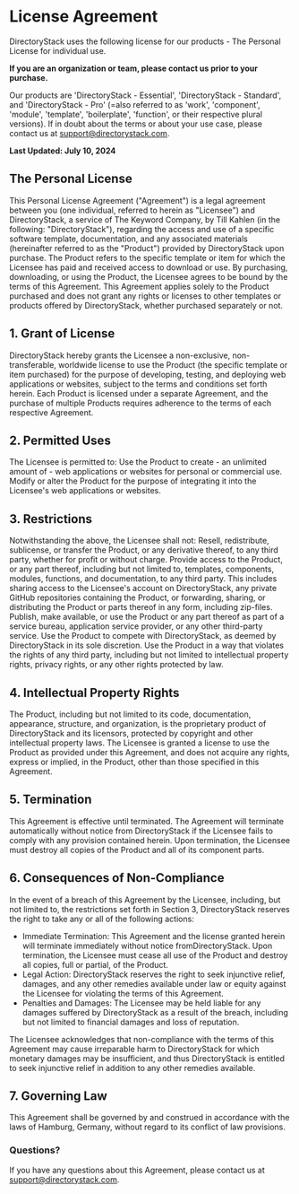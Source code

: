 # License Agreement

DirectoryStack uses the following license for our products - The Personal License for individual use.

**If you are an organization or team, please contact us prior to your purchase.**

Our products are 'DirectoryStack - Essential', 'DirectoryStack - Standard', and 'DirectoryStack - Pro' (=also referred to as 'work', 'component', 'module', 'template', 'boilerplate', 'function', or their respective plural versions). If in doubt about the terms or about your use case, please contact us at support@directorystack.com.

**Last Updated: July 10, 2024**

## The Personal License

This Personal License Agreement ("Agreement") is a legal agreement between you (one individual, referred to herein as "Licensee") and DirectoryStack, a service of The Keyword Company, by Till Kahlen (in the following: "DirectoryStack"), regarding the access and use of a specific software template, documentation, and any associated materials (hereinafter referred to as the "Product") provided by DirectoryStack upon purchase. The Product refers to the specific template or item for which the Licensee has paid and received access to download or use. By purchasing, downloading, or using the Product, the Licensee agrees to be bound by the terms of this Agreement. This Agreement applies solely to the Product purchased and does not grant any rights or licenses to other templates or products offered by DirectoryStack, whether purchased separately or not.

## 1. Grant of License

DirectoryStack hereby grants the Licensee a non-exclusive, non-transferable, worldwide license to use the Product (the specific template or item purchased) for the purpose of developing, testing, and deploying web applications or websites, subject to the terms and conditions set forth herein. Each Product is licensed under a separate Agreement, and the purchase of multiple Products requires adherence to the terms of each respective Agreement.

## 2. Permitted Uses

The Licensee is permitted to:
Use the Product to create - an unlimited amount of - web applications or websites for personal or commercial use.
Modify or alter the Product for the purpose of integrating it into the Licensee's web applications or websites.

## 3. Restrictions

Notwithstanding the above, the Licensee shall not:
Resell, redistribute, sublicense, or transfer the Product, or any derivative thereof, to any third party, whether for profit or without charge.
Provide access to the Product, or any part thereof, including but not limited to, templates, components, modules, functions, and documentation, to any third party. This includes sharing access to the Licensee's account on DirectoryStack, any private GitHub repositories containing the Product, or forwarding, sharing, or distributing the Product or parts thereof in any form, including zip-files.
Publish, make available, or use the Product or any part thereof as part of a service bureau, application service provider, or any other third-party service.
Use the Product to compete with DirectoryStack, as deemed by DirectoryStack in its sole discretion.
Use the Product in a way that violates the rights of any third party, including but not limited to intellectual property rights, privacy rights, or any other rights protected by law.

## 4. Intellectual Property Rights

The Product, including but not limited to its code, documentation, appearance, structure, and organization, is the proprietary product of DirectoryStack and its licensors, protected by copyright and other intellectual property laws. The Licensee is granted a license to use the Product as provided under this Agreement, and does not acquire any rights, express or implied, in the Product, other than those specified in this Agreement.

## 5. Termination

This Agreement is effective until terminated. The Agreement will terminate automatically without notice from DirectoryStack if the Licensee fails to comply with any provision contained herein. Upon termination, the Licensee must destroy all copies of the Product and all of its component parts.

## 6. Consequences of Non-Compliance

In the event of a breach of this Agreement by the Licensee, including, but not limited to, the restrictions set forth in Section 3, DirectoryStack reserves the right to take any or all of the following actions:

- Immediate Termination: This Agreement and the license granted herein will terminate immediately without notice fromDirectoryStack. Upon termination, the Licensee must cease all use of the Product and destroy all copies, full or partial, of the Product.
- Legal Action: DirectoryStack reserves the right to seek injunctive relief, damages, and any other remedies available under law or equity against the Licensee for violating the terms of this Agreement.
- Penalties and Damages: The Licensee may be held liable for any damages suffered by DirectoryStack as a result of the breach, including but not limited to financial damages and loss of reputation.

The Licensee acknowledges that non-compliance with the terms of this Agreement may cause irreparable harm to DirectoryStack for which monetary damages may be insufficient, and thus DirectoryStack is entitled to seek injunctive relief in addition to any other remedies available.

## 7. Governing Law

This Agreement shall be governed by and construed in accordance with the laws of Hamburg, Germany, without regard to its conflict of law provisions.

### Questions?

If you have any questions about this Agreement, please contact us at support@directorystack.com.
